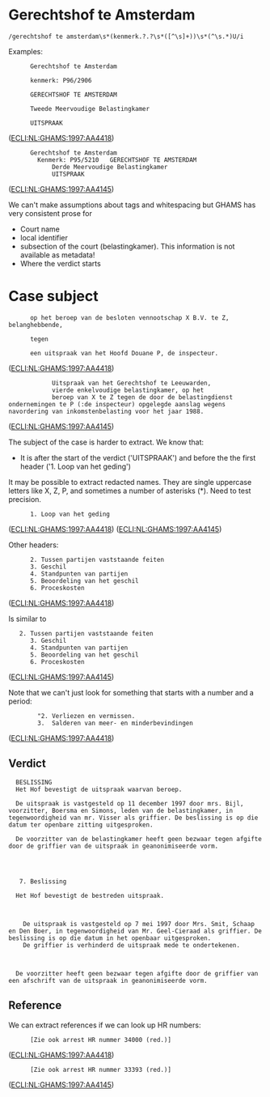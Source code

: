 # Gerechtshof te Amsterdam


```regex
/gerechtshof te amsterdam\s*(kenmerk.?.?\s*([^\s]+))\s*(^\s.*)U/i
```

Examples:

```  
      Gerechtshof te Amsterdam
      
      kenmerk: P96/2906
      
      GERECHTSHOF TE AMSTERDAM
      
      Tweede Meervoudige Belastingkamer
      
      UITSPRAAK
```
([ECLI:NL:GHAMS:1997:AA4418](1997/AA4418.xml))
	  
```
      Gerechtshof te Amsterdam
        Kenmerk: P95/5210	GERECHTSHOF TE AMSTERDAM
        	Derde Meervoudige Belastingkamer  
        	UITSPRAAK
```
([ECLI:NL:GHAMS:1997:AA4145](1997/AA4145.xml))
	  

	  
We can't make assumptions about tags and whitespacing but GHAMS has very consistent prose for
- Court name
- local identifier 
- subsection of the court (belastingkamer). This information is not available as metadata!
- Where the verdict starts

# Case subject

```
      op het beroep van de besloten vennootschap X B.V. te Z, belanghebbende,
      
      tegen
      
      een uitspraak van het Hoofd Douane P, de inspecteur.
```
([ECLI:NL:GHAMS:1997:AA4418](1997/AA4418.xml))

```
         	Uitspraak van het Gerechtshof te Leeuwarden, 
         	vierde enkelvoudige belastingkamer, op het
         	beroep van X te Z tegen de door de belastingdienst ondernemingen te P (:de inspecteur) opgelegde aanslag wegens navordering van inkomstenbelasting voor het jaar 1988.
```	
([ECLI:NL:GHAMS:1997:AA4145](1997/AA4145.xml))  

The subject of the case is harder to extract. We know that:
- It is after the start of the verdict ('UITSPRAAK') and before the the first header ('1. Loop van het geding')

It may be possible to extract redacted names. They are single uppercase letters like X, Z, P, and sometimes a number of asterisks (*). Need to test precision.

```
      1. Loop van het geding
```
([ECLI:NL:GHAMS:1997:AA4418](1997/AA4418.xml))
([ECLI:NL:GHAMS:1997:AA4145](1997/AA4145.xml))

Other headers:

```
      2. Tussen partijen vaststaande feiten
      3. Geschil
      4. Standpunten van partijen
      5. Beoordeling van het geschil
      6. Proceskosten
```
([ECLI:NL:GHAMS:1997:AA4418](1997/AA4418.xml))    

Is similar to 

```
   2. Tussen partijen vaststaande feiten
      3. Geschil
      4. Standpunten van partijen
      5. Beoordeling van het geschil
      6. Proceskosten
```
([ECLI:NL:GHAMS:1997:AA4145](1997/AA4145.xml))

Note that we can't just look for something that starts with a number and a period:

```
	    "2.	Verliezen en vermissen. 
        3.	Salderen van meer- en minderbevindingen
```
([ECLI:NL:GHAMS:1997:AA4418](1997/AA4418.xml))    

## Verdict
	  
	  BESLISSING
      Het Hof bevestigt de uitspraak waarvan beroep.
      
      De uitspraak is vastgesteld op 11 december 1997 door mrs. Bijl, voorzitter, Boersma en Simons, leden van de belastingkamer, in tegenwoordigheid van mr. Visser als griffier. De beslissing is op die datum ter openbare zitting uitgesproken. 
      
      De voorzitter van de belastingkamer heeft geen bezwaar tegen afgifte door de griffier van de uitspraak in geanonimiseerde vorm.
      
     
    
	
	   7. Beslissing
      
      Het Hof bevestigt de bestreden uitspraak.
      
      
      
        De uitspraak is vastgesteld op 7 mei 1997 door Mrs. Smit, Schaap en Den Boer, in tegenwoordigheid van Mr. Geel-Cieraad als griffier. De beslissing is op die datum in het openbaar uitgesproken.
        De griffier is verhinderd de uitspraak mede te ondertekenen.
      
      
      
      De voorzitter heeft geen bezwaar tegen afgifte door de griffier van een afschrift van de uitspraak in geanonimiseerde vorm.
      
      
      
	 
## Reference 	
We can extract references if we can look up HR numbers:

```
      [Zie ook arrest HR nummer 34000 (red.)]
```
([ECLI:NL:GHAMS:1997:AA4418](1997/AA4418.xml))    

```   
      [Zie ook arrest HR nummer 33393 (red.)]
```
([ECLI:NL:GHAMS:1997:AA4145](1997/AA4145.xml))
